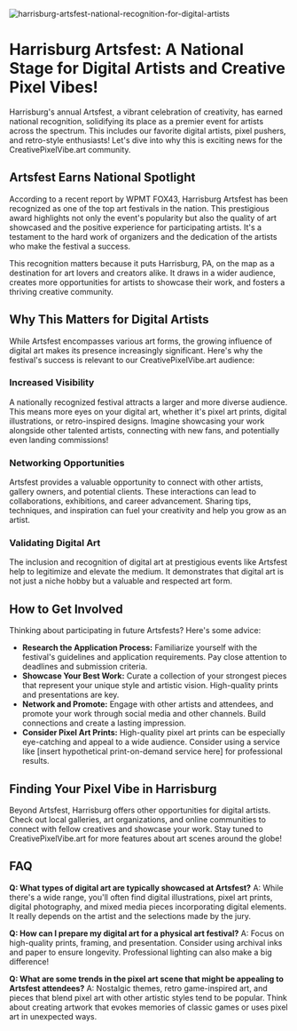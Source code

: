 ![harrisburg-artsfest-national-recognition-for-digital-artists](https://images.pexels.com/photos/18920008/pexels-photo-18920008.jpeg?auto=compress&cs=tinysrgb&fit=crop&h=627&w=1200)

# Harrisburg Artsfest: A National Stage for Digital Artists and Creative Pixel Vibes!

Harrisburg's annual Artsfest, a vibrant celebration of creativity, has earned national recognition, solidifying its place as a premier event for artists across the spectrum. This includes our favorite digital artists, pixel pushers, and retro-style enthusiasts! Let's dive into why this is exciting news for the CreativePixelVibe.art community.

## Artsfest Earns National Spotlight

According to a recent report by WPMT FOX43, Harrisburg Artsfest has been recognized as one of the top art festivals in the nation. This prestigious award highlights not only the event's popularity but also the quality of art showcased and the positive experience for participating artists. It's a testament to the hard work of organizers and the dedication of the artists who make the festival a success.

This recognition matters because it puts Harrisburg, PA, on the map as a destination for art lovers and creators alike. It draws in a wider audience, creates more opportunities for artists to showcase their work, and fosters a thriving creative community.

## Why This Matters for Digital Artists

While Artsfest encompasses various art forms, the growing influence of digital art makes its presence increasingly significant. Here's why the festival's success is relevant to our CreativePixelVibe.art audience:

### Increased Visibility

A nationally recognized festival attracts a larger and more diverse audience. This means more eyes on your digital art, whether it's pixel art prints, digital illustrations, or retro-inspired designs. Imagine showcasing your work alongside other talented artists, connecting with new fans, and potentially even landing commissions!

### Networking Opportunities

Artsfest provides a valuable opportunity to connect with other artists, gallery owners, and potential clients. These interactions can lead to collaborations, exhibitions, and career advancement. Sharing tips, techniques, and inspiration can fuel your creativity and help you grow as an artist.

### Validating Digital Art

The inclusion and recognition of digital art at prestigious events like Artsfest help to legitimize and elevate the medium. It demonstrates that digital art is not just a niche hobby but a valuable and respected art form.

## How to Get Involved

Thinking about participating in future Artsfests? Here's some advice:

*   **Research the Application Process:** Familiarize yourself with the festival's guidelines and application requirements. Pay close attention to deadlines and submission criteria.
*   **Showcase Your Best Work:** Curate a collection of your strongest pieces that represent your unique style and artistic vision. High-quality prints and presentations are key.
*   **Network and Promote:** Engage with other artists and attendees, and promote your work through social media and other channels. Build connections and create a lasting impression.
*   **Consider Pixel Art Prints:** High-quality pixel art prints can be especially eye-catching and appeal to a wide audience. Consider using a service like [insert hypothetical print-on-demand service here] for professional results.

## Finding Your Pixel Vibe in Harrisburg

Beyond Artsfest, Harrisburg offers other opportunities for digital artists. Check out local galleries, art organizations, and online communities to connect with fellow creatives and showcase your work. Stay tuned to CreativePixelVibe.art for more features about art scenes around the globe!

## FAQ

**Q: What types of digital art are typically showcased at Artsfest?**
A: While there's a wide range, you'll often find digital illustrations, pixel art prints, digital photography, and mixed media pieces incorporating digital elements. It really depends on the artist and the selections made by the jury.

**Q: How can I prepare my digital art for a physical art festival?**
A: Focus on high-quality prints, framing, and presentation. Consider using archival inks and paper to ensure longevity. Professional lighting can also make a big difference!

**Q: What are some trends in the pixel art scene that might be appealing to Artsfest attendees?**
A: Nostalgic themes, retro game-inspired art, and pieces that blend pixel art with other artistic styles tend to be popular. Think about creating artwork that evokes memories of classic games or uses pixel art in unexpected ways.
